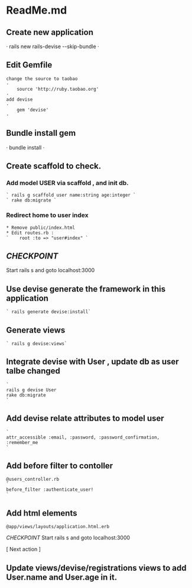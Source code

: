 # ReadMe.md

## Create new application
·
    rails new rails-devise --skip-bundle
·

## Edit Gemfile
    change the source to taobao
    ·
        source 'http://ruby.taobao.org'
    ·
    add devise
    ·
        gem 'devise' 
    ·

## Bundle install gem
·
     bundle install
·


## Create scaffold to check.
  ### Add model USER via scaffold , and init db.
    ` rails g scaffold user name:string age:integer `
    ` rake db:migrate `

   ### Redirect home to user index
    * Remove public/index.html
    * Edit routes.rb :
    `    root :to => "user#index" `

## *CHECKPOINT*
Start rails s and goto localhost:3000



## Use devise generate the framework in this application
    ` rails generate devise:install`

## Generate views
    ` rails g devise:views`

## Integrate devise with User , update db as user talbe changed
    ` 
    rails g devise User
    rake db:migrate 
    `

## Add devise relate attributes to model user
    `
    attr_accessible :email, :password, :password_confirmation, :remember_me 
    `


## Add before filter to contoller
    @users_controller.rb
    `
    before_filter :authenticate_user!
    `

## Add html elements 
    @app/views/layouts/application.html.erb

*CHECKPOINT*
Start rails s and goto localhost:3000


[ Next action ]
## Update views/devise/registrations views to add User.name and User.age in it.

